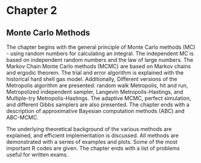 # Chapter 2
## Monte Carlo Methods

The chapter begins with the general principle of Monte Carlo methods (MC) - using random numbers for calculating an integral. The independent MC is based on independent random numbers and the law of large numbers. The Markov Chain Monte Carlo methods (MCMC) are based on Markov chains and ergodic theorem. The trial and error algorithm is explained with the historical hard shell gas model. Additionally, Different versions of the Metropolis algorithm are presented: random walk Metropolis, hit and run, Metropolized independent sampler, Langevin Metropolis-Hastings, and Multiple-try Metropolis-Hastings. The adaptive MCMC, perfect simulation, and different Gibbs samplers are also presented. The chapter ends with a description of approximative Bayesian computation methods (ABC) and ABC-MCMC.

The underlying theoretical background of the various methods are explained, and efficient implementation is discussed. All methods are demonstrated with a series of examples and plots. Some of the most important R codes are given. The chapter ends with a list of problems useful for written exams.

